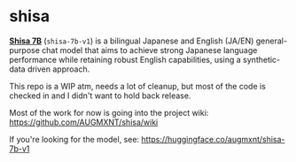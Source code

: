 # shisa

[**Shisa 7B**](https://huggingface.co/augmxnt/shisa-7b-v1
) (`shisa-7b-v1`) is a bilingual Japanese and English (JA/EN) general-purpose chat model that aims to achieve strong Japanese language performance while retaining robust English capabilities, using a synthetic-data driven approach.

This repo is a WIP atm, needs a lot of cleanup, but most of the code is checked in and I didn't want to hold back release.

Most of the work for now is going into the project wiki: https://github.com/AUGMXNT/shisa/wiki

If you're looking for the model, see: https://huggingface.co/augmxnt/shisa-7b-v1
